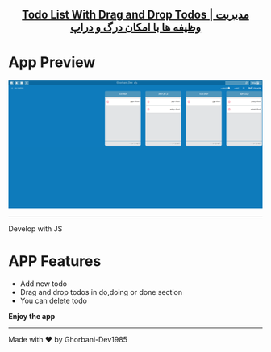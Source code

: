 <p align="center">
  <a href="#">
    <h2 align="center"> Todo List With Drag and Drop Todos |   مدیریت وظیفه ها با امکان درگ و دراپ   </h2>
  </a>
</p>

# App Preview

![Anurag Hazra Site Preview](./Assets/Images/Screenshot.png)

---

Develop with JS 
# APP Features

<ul>
<li>Add new todo</li>
<li>Drag and drop todos in do,doing or done section</li>
<li>You can delete todo</li>
</ul>


<strong>Enjoy the app</strong>

---

Made with :heart: by Ghorbani-Dev1985
